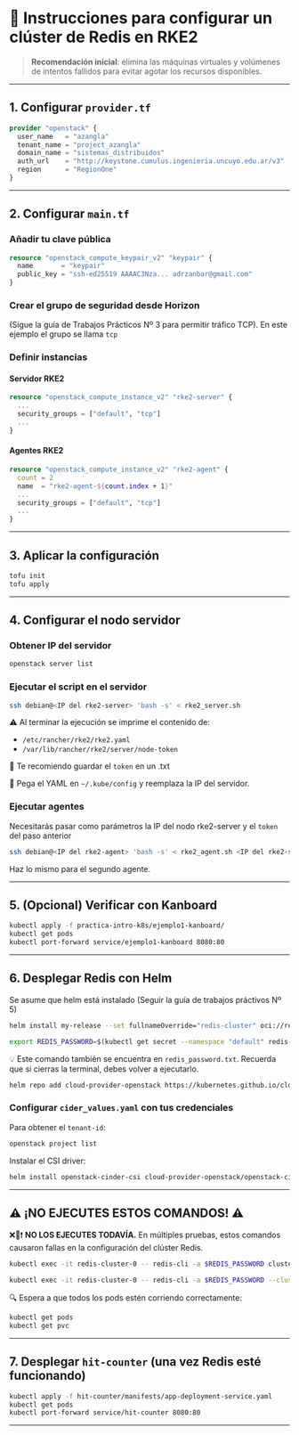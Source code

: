 # 🚀 Instrucciones para configurar un clúster de Redis en RKE2

> **Recomendación inicial**: elimina las máquinas virtuales y volúmenes de intentos fallidos para evitar agotar los recursos disponibles.

---

## 1. Configurar `provider.tf`

```terraform
provider "openstack" {
  user_name   = "azangla"
  tenant_name = "project_azangla"
  domain_name = "sistemas_distribuidos"
  auth_url    = "http://keystone.cumulus.ingenieria.uncuyo.edu.ar/v3"
  region      = "RegionOne"
}
```

---

## 2. Configurar `main.tf`

### Añadir tu clave pública

```terraform
resource "openstack_compute_keypair_v2" "keypair" {
  name       = "keypair"
  public_key = "ssh-ed25519 AAAAC3Nza... adrzanbar@gmail.com"
}
```

### Crear el grupo de seguridad desde Horizon

(Sigue la guía de Trabajos Prácticos Nº 3 para permitir tráfico TCP). En este ejemplo el grupo se llama `tcp`

### Definir instancias

#### Servidor RKE2

```terraform
resource "openstack_compute_instance_v2" "rke2-server" {
  ...
  security_groups = ["default", "tcp"]
  ...
}
```

#### Agentes RKE2

```terraform
resource "openstack_compute_instance_v2" "rke2-agent" {
  count = 2
  name  = "rke2-agent-${count.index + 1}"
  ...
  security_groups = ["default", "tcp"]
  ...
}
```

---

## 3. Aplicar la configuración

```bash
tofu init
tofu apply
```

---

## 4. Configurar el nodo servidor

### Obtener IP del servidor

```bash
openstack server list
```

### Ejecutar el script en el servidor

```bash
ssh debian@<IP del rke2-server> 'bash -s' < rke2_server.sh
```

⚠️ Al terminar la ejecución se imprime el contenido de:

- `/etc/rancher/rke2/rke2.yaml`
- `/var/lib/rancher/rke2/server/node-token`

🔐 Te recomiendo guardar el `token` en un .txt

💾 Pega el YAML en `~/.kube/config` y reemplaza la IP del servidor.

### Ejecutar agentes

Necesitarás pasar como parámetros la IP del nodo rke2-server y el `token` del paso anterior

```bash
ssh debian@<IP del rke2-agent> 'bash -s' < rke2_agent.sh <IP del rke2-server> <token>
```

Haz lo mismo para el segundo agente.

---

## 5. (Opcional) Verificar con Kanboard

```bash
kubectl apply -f practica-intro-k8s/ejemplo1-kanboard/
kubectl get pods
kubectl port-forward service/ejemplo1-kanboard 8080:80
```

---

## 6. Desplegar Redis con Helm

Se asume que helm está instalado (Seguir la guía de trabajos práctivos Nº 5)

```bash
helm install my-release --set fullnameOverride="redis-cluster" oci://registry-1.docker.io/bitnamicharts/redis-cluster
```

```bash
export REDIS_PASSWORD=$(kubectl get secret --namespace "default" redis-cluster -o jsonpath="{.data.redis-password}" | base64 -d)
```

💡 Este comando también se encuentra en `redis_password.txt`. Recuerda que si cierras la terminal, debes volver a ejecutarlo.

```bash
helm repo add cloud-provider-openstack https://kubernetes.github.io/cloud-provider-openstack/
```

### Configurar `cider_values.yaml` con tus credenciales

Para obtener el `tenant-id`:

```bash
openstack project list
```

Instalar el CSI driver:

```bash
helm install openstack-cinder-csi cloud-provider-openstack/openstack-cinder-csi --values=cider_values.yaml
```

---

## ⚠️ ¡NO EJECUTES ESTOS COMANDOS! ⚠️

❌🚫❗️ **NO LOS EJECUTES TODAVÍA.** En múltiples pruebas, estos comandos causaron fallas en la configuración del clúster Redis.

```bash
kubectl exec -it redis-cluster-0 -- redis-cli -a $REDIS_PASSWORD cluster info
```

```bash
kubectl exec -it redis-cluster-0 -- redis-cli -a $REDIS_PASSWORD --cluster check localhost:6379
```

🔍 Espera a que todos los pods estén corriendo correctamente:

```bash
kubectl get pods
kubectl get pvc
```

---

## 7. Desplegar `hit-counter` (una vez Redis esté funcionando)

```bash
kubectl apply -f hit-counter/manifests/app-deployment-service.yaml
kubectl get pods
kubectl port-forward service/hit-counter 8080:80
```

---
